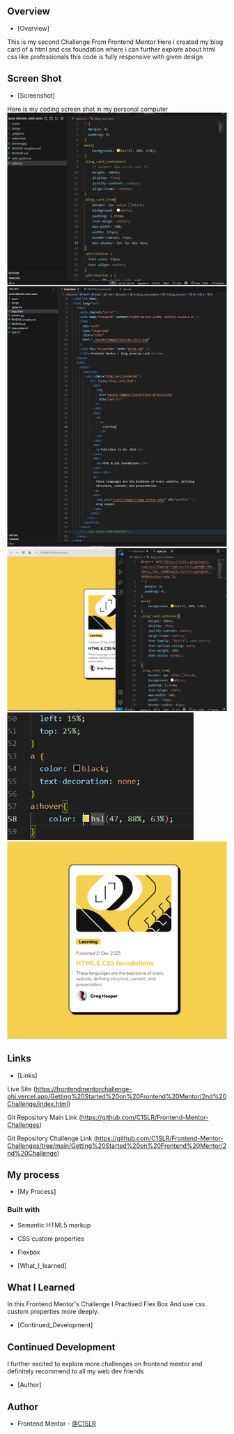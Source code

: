 ## Overview

- [Overview]

This is my second Challenge From Frontend Mentor Here i created my blog card of a html and css foundation where i can further explore about html css like professionals this code is fully responsive with given design

## Screen Shot

- [Screenshot]

Here is my coding screen shot in my personal computer
![](images/ss1.png)
![](images/ss2.png)
![](images/ss3.png)
![](images/ss4.png)
![](images/ss5.png)

## Links

- [Links]

Live Site (https://frontendmentorchallenge-phi.vercel.app/Getting%20Started%20on%20Frontend%20Mentor/2nd%20Challenge/index.html)

Git Repository Main Link (https://github.com/C1SLR/Frontend-Mentor-Challenges)

Git Repository Challenge Link (https://github.com/C1SLR/Frontend-Mentor-Challenges/tree/main/Getting%20Started%20on%20Frontend%20Mentor/2nd%20Challenge)

## My process

- [My Process]

### Built with

- Semantic HTML5 markup
- CSS custom properties
- Flexbox

- [What_I_learned]

## What I Learned

In this Frontend Mentor's Challenge I Practised Flex Box And use css custom properties more deeply.

- [Continued_Development]

## Continued Development

I further excited to explore more challenges on frontend mentor and definitely recommend to all my web dev friends

- [Author]

## Author

- Frontend Mentor - [@C1SLR](https://www.frontendmentor.io/profile/C1SLR)
